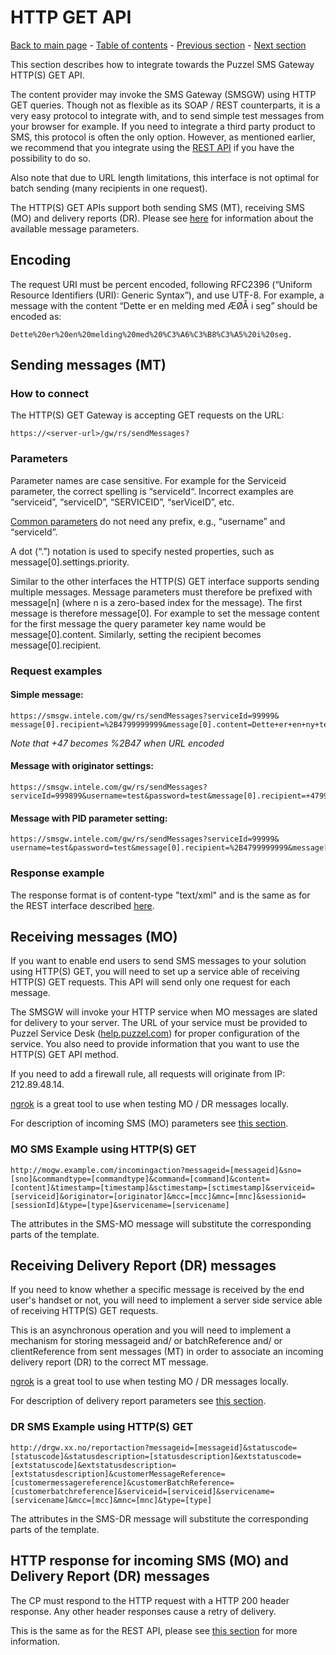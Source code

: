 # HTTP GET API

[Back to main page](https://github.com/Intelecom/sms/) - [Table of contents](/sections/overview.md) - [Previous section](/sections/interfaces/soap.md) -  [Next section](/sections/interfaces/smtp.md)

This section describes how to integrate towards the Puzzel SMS Gateway HTTP(S) GET API. 

The content provider may invoke the SMS Gateway (SMSGW) using HTTP GET queries. Though not as flexible as its SOAP / REST counterparts, it is a very easy protocol to integrate with, and to send simple test messages from your browser for example. If you need to integrate a third party product to SMS, this protocol is often the only option. However, as mentioned earlier, we recommend that you integrate using the [REST API](/sections/interfaces/rest.md) if you have the possibility to do so. 

Also note that due to URL length limitations, this interface is not optimal for batch sending (many recipients in one request).

The HTTP(S) GET APIs support both sending SMS (MT), receiving SMS (MO) and delivery reports (DR). Please see [here](/sections/common.md) for information about the available message parameters.

## Encoding

The request URI must be percent encoded, following RFC2396 (“Uniform Resource Identifiers (URI): Generic Syntax”), and use UTF-8.
For example, a message with the content “Dette er en melding med ÆØÅ i seg” should be encoded as:

	Dette%20er%20en%20melding%20med%20%C3%A6%C3%B8%C3%A5%20i%20seg.

## Sending messages (MT)

### How to connect

The HTTP(S) GET Gateway is accepting GET requests on the URL:

	https://<server-url>/gw/rs/sendMessages?

### Parameters

Parameter names are case sensitive. For example for the Serviceid parameter, the correct spelling is “serviceId“. Incorrect examples are “serviceid”, “serviceID”, “SERVICEID”, “serViceID”, etc.

[Common parameters](/sections/common.md#common-parameters) do not need any prefix, e.g., “username” and “serviceId”.

A dot (“.”) notation is used to specify nested properties, such as message[0].settings.priority.

Similar to the other interfaces the HTTP(S) GET interface supports sending multiple messages. Message parameters must therefore be prefixed with message[n] (where n is a zero-based index for the message). The first message is therefore message[0]. For example to set the message content for the first message the query parameter key name would be message[0].content. Similarly, setting the recipient becomes message[0].recipient.


### Request examples

#### Simple message:

	https://smsgw.intele.com/gw/rs/sendMessages?serviceId=99999& message[0].recipient=%2B4799999999&message[0].content=Dette+er+en+ny+test.&username=test&password=test

*Note that +47 becomes %2B47 when URL encoded*

#### Message with originator settings:

	https://smsgw.intele.com/gw/rs/sendMessages?serviceId=999899&username=test&password=test&message[0].recipient=+4799999999&message[0].content=Test&message[0].settings.originatorSettings.originatorType=ALPHANUMERIC&message[0].settings.originatorSettings.originator=Puzzel
 
#### Message with PID parameter setting:

	https://smsgw.intele.com/gw/rs/sendMessages?serviceId=99999& username=test&password=test&message[0].recipient=%2B4799999999&message[0].content=Dette+er+en+ny+test.&message[0].settings.parameter[0].key=pid&message[0].settings.parameter[0].value=68

### Response example

The response format is of content-type "text/xml" and is the same as for the REST interface described [here](/sections/interfaces/rest.md#xml-response-example). 

## Receiving messages (MO)

If you want to enable end users to send SMS messages to your solution using HTTP(S) GET, you will need to set up a service able of receiving HTTP(S) GET requests. This API will send only one request for each message.

The SMSGW will invoke your HTTP service when MO messages are slated for delivery to your server. The URL of your service must be provided to Puzzel Service Desk ([help.puzzel.com](https://help.puzzel.com "Puzzel Help")) for proper configuration of the service. You also need to provide information that you want to use the HTTP(S) GET API method.

If you need to add a firewall rule, all requests will originate from IP: 212.89.48.14.

[ngrok](/references/ngrok.md) is a great tool to use when testing MO / DR messages locally. 

For description of incoming SMS (MO) parameters see [this section](/sections/common.md#parameters-for-incoming-mo-messages).

### MO SMS Example using HTTP(S) GET

	http://mogw.example.com/incomingaction?messageid=[messageid]&sno=[sno]&commandtype=[commandtype]&command=[command]&content=[content]&timestamp=[timestamp]&sctimestamp=[sctimestamp]&serviceid=[serviceid]&originator=[originator]&mcc=[mcc]&mnc=[mnc]&sessionid=[sessionId]&type=[type]&servicename=[servicename]

The attributes in the SMS-MO message will substitute the corresponding parts of the template.


## Receiving Delivery Report (DR) messages

If you need to know whether a specific message is received by the end user's handset or not, you will need to implement a server side service able of receiving HTTP(S) GET requests. 

This is an asynchronous operation and you will need to implement a mechanism for storing messageid and/ or batchReference and/ or clientReference from sent messages (MT) in order to associate an incoming delivery report (DR) to the correct MT message.

[ngrok](/references/ngrok.md) is a great tool to use when testing MO / DR messages locally. 

For description of delivery report parameters see [this section](/sections/common.md#parameters-for-delivery-reports-dr).

### DR SMS Example using HTTP(S) GET

	http://drgw.xx.no/reportaction?messageid=[messageid]&statuscode=[statuscode]&statusdescription=[statusdescription]&extstatuscode=[extstatuscode]&extstatusdescription=[extstatusdescription]&customerMessageReference=[customermessagereference]&customerBatchReference=[customerbatchreference]&serviceid=[serviceid]&servicename=[servicename]&mcc=[mcc]&mnc=[mnc]&type=[type]

The attributes in the SMS-DR message will substitute the corresponding parts of the template.

## HTTP response for incoming SMS (MO) and Delivery Report (DR) messages

The CP must respond to the HTTP request with a HTTP 200 header response. Any other header responses cause a retry of delivery.

This is the same as for the REST API, please see [this section](/sections/interfaces/rest.md#http-response-for-incoming-sms-mo-and-delivery-report-dr-messages) for more information.

